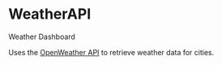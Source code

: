 # WeatherAPI
Weather Dashboard

Uses the [OpenWeather API](https://openweathermap.org/api) to retrieve weather data for cities. 


